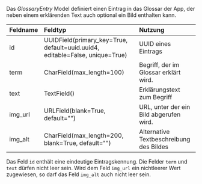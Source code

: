 Das *GlossaryEntry* Model definiert einen Eintrag in das Glossar der App, der neben einem erklärenden Text auch optional ein Bild enthalten kann.

| Feldname | Feldtyp | Nutzung |
| :--- | :--- | :--- |
| id | UUIDField(primary_key=True, default=uuid.uuid4, editable=False, unique=True) | UUID eines Eintrags |
| term | CharField(max_length=100) | Begriff, der im Glossar erklärt wird. |
| text | TextField() | Erklärungstext zum Begriff |
| img_url | URLField(blank=True, default="") | URL, unter der ein Bild abgerufen wird. |
| img_alt | CharField(max_length=200, blank=True, default="") | Alternative Textbeschreibung des Bildes |

Das Feld `id` enthält eine eindeutige Eintragskennung. Die Felder `term` und `text` dürfen nicht leer sein. Wird dem Feld `img_url` ein nichtleerer Wert zugewiesen, so darf das Feld `img_alt` auch nicht leer sein.
